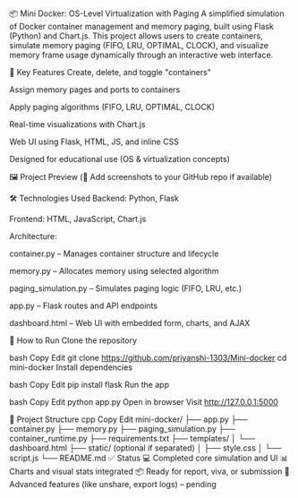 📦 Mini Docker: OS-Level Virtualization with Paging
A simplified simulation of Docker container management and memory paging, built using Flask (Python) and Chart.js. This project allows users to create containers, simulate memory paging (FIFO, LRU, OPTIMAL, CLOCK), and visualize memory frame usage dynamically through an interactive web interface.

🧠 Key Features
Create, delete, and toggle "containers"

Assign memory pages and ports to containers

Apply paging algorithms (FIFO, LRU, OPTIMAL, CLOCK)

Real-time visualizations with Chart.js

Web UI using Flask, HTML, JS, and inline CSS

Designed for educational use (OS & virtualization concepts)

🖼 Project Preview
(📌 Add screenshots to your GitHub repo if available)



🛠️ Technologies Used
Backend: Python, Flask

Frontend: HTML, JavaScript, Chart.js

Architecture:

container.py – Manages container structure and lifecycle

memory.py – Allocates memory using selected algorithm

paging_simulation.py – Simulates paging logic (FIFO, LRU, etc.)

app.py – Flask routes and API endpoints

dashboard.html – Web UI with embedded form, charts, and AJAX

🚀 How to Run
Clone the repository

bash
Copy
Edit
git clone https://github.com/priyanshi-1303/Mini-docker
cd mini-docker
Install dependencies

bash
Copy
Edit
pip install flask
Run the app

bash
Copy
Edit
python app.py
Open in browser
Visit http://127.0.0.1:5000

📁 Project Structure
cpp
Copy
Edit
mini-docker/
├── app.py
├── container.py
├── memory.py
├── paging_simulation.py
├── container_runtime.py
├── requirements.txt
├── templates/
│   └── dashboard.html
├── static/              (optional if separated)
│   ├── style.css
│   └── script.js
└── README.md
✅ Status
💻 Completed core simulation and UI
📊 Charts and visual stats integrated
📦 Ready for report, viva, or submission
🧪 Advanced features (like unshare, export logs) – pending
